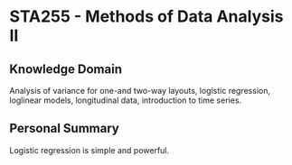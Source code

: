 # STA255 - Methods of Data Analysis II

## Knowledge Domain
Analysis of variance for one-and two-way layouts, logistic regression, loglinear models, longitudinal data, introduction to time series.

## Personal Summary
Logistic regression is simple and powerful.
